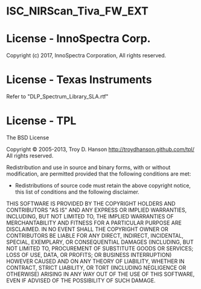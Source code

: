 # ISC_NIRScan_Tiva_FW_EXT

# License - InnoSpectra Corp.

Copyright (c) 2017, InnoSpectra Corporation, All rights reserved.

# License - Texas Instruments

Refer to "DLP_Spectrum_Library_SLA.rtf"

# License - TPL

The BSD License

Copyright © 2005-2013, Troy D. Hanson http://troydhanson.github.com/tpl/ All rights reserved.

Redistribution and use in source and binary forms, with or without modification, are permitted provided that the following conditions are met:

* Redistributions of source code must retain the above copyright notice, this list of conditions and the following disclaimer.

THIS SOFTWARE IS PROVIDED BY THE COPYRIGHT HOLDERS AND CONTRIBUTORS "AS IS" AND ANY EXPRESS OR IMPLIED WARRANTIES, INCLUDING, BUT NOT LIMITED TO, THE IMPLIED WARRANTIES OF MERCHANTABILITY AND FITNESS FOR A PARTICULAR PURPOSE ARE DISCLAIMED. IN NO EVENT SHALL THE COPYRIGHT OWNER OR CONTRIBUTORS BE LIABLE FOR ANY DIRECT, INDIRECT, INCIDENTAL, SPECIAL, EXEMPLARY, OR CONSEQUENTIAL DAMAGES (INCLUDING, BUT NOT LIMITED TO, PROCUREMENT OF SUBSTITUTE GOODS OR SERVICES; LOSS OF USE, DATA, OR PROFITS; OR BUSINESS INTERRUPTION) HOWEVER CAUSED AND ON ANY THEORY OF LIABILITY, WHETHER IN CONTRACT, STRICT LIABILITY, OR TORT (INCLUDING NEGLIGENCE OR OTHERWISE) ARISING IN ANY WAY OUT OF THE USE OF THIS SOFTWARE, EVEN IF ADVISED OF THE POSSIBILITY OF SUCH DAMAGE.
